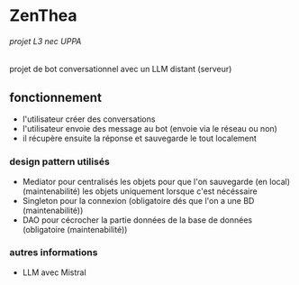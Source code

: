 # ZenThea
###### projet L3 nec UPPA

<!-- img ici serait cool -->

projet de bot conversationnel avec un LLM distant (serveur)

## fonctionnement

- l'utilisateur créer des conversations
- l'utilisateur envoie des message au bot (envoie via le réseau ou non)
- il récupère ensuite la réponse et sauvegarde le tout localement

### design pattern utilisés

- Mediator pour centralisés les objets pour que l'on sauvegarde (en local)(maintenabilité)
    les objets uniquement lorsque c'est nécéssaire
- Singleton pour la connexion (obligatoire dés que l'on a une BD (maintenabilité))
- DAO pour cécrocher la partie données de la base de données (obligatoire (maintenabilité))

### autres informations

- LLM avec Mistral

